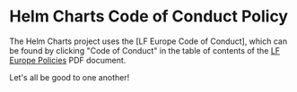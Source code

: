 # Helm Charts Code of Conduct Policy

The Helm Charts project uses the [LF Europe Code of Conduct], which can be found by clicking "Code of Conduct" in the table of contents of the [LF Europe Policies] PDF document.

[LF Europe Policies]: https://www.linuxfoundation.org/hubfs/lfeu_policies_exhibitb_051024b.pdf?hsLang=en

Let's all be good to one another!
